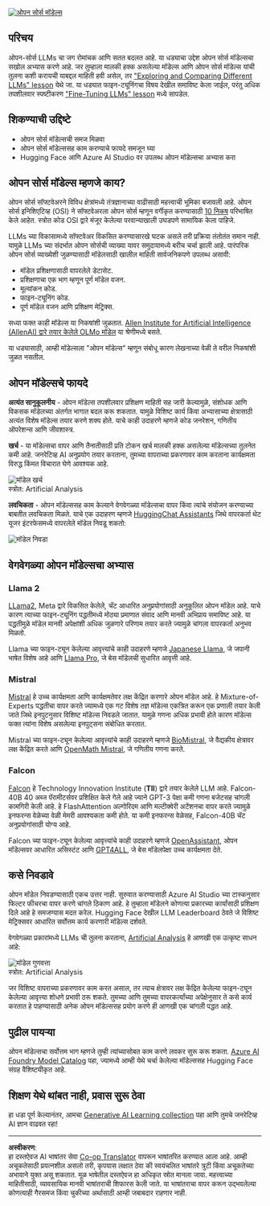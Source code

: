 <!--
CO_OP_TRANSLATOR_METADATA:
{
  "original_hash": "a2a83aac52158c23161046cbd13faa2b",
  "translation_date": "2025-10-17T13:45:53+00:00",
  "source_file": "16-open-source-models/README.md",
  "language_code": "mr"
}
-->
[![ओपन सोर्स मॉडेल्स](../../../translated_images/16-lesson-banner.6b56555e8404fda1716382db4832cecbe616ccd764de381f0af6cfd694d05f74.mr.png)](https://youtu.be/CuICgfuHFSg?si=x8SpFRUsIxM9dohN)

## परिचय

ओपन-सोर्स LLMs चा जग रोमांचक आणि सतत बदलत आहे. या धड्याचा उद्देश ओपन सोर्स मॉडेल्सचा सखोल अभ्यास करणे आहे. जर तुम्हाला मालकी हक्क असलेल्या मॉडेल्स आणि ओपन सोर्स मॉडेल्स यांची तुलना कशी करायची याबद्दल माहिती हवी असेल, तर ["Exploring and Comparing Different LLMs" lesson](../02-exploring-and-comparing-different-llms/README.md?WT.mc_id=academic-105485-koreyst) येथे जा. या धड्यात फाइन-ट्यूनिंगचा विषय देखील समाविष्ट केला जाईल, परंतु अधिक तपशीलवार स्पष्टीकरण ["Fine-Tuning LLMs" lesson](../18-fine-tuning/README.md?WT.mc_id=academic-105485-koreyst) मध्ये सापडेल.

## शिकण्याची उद्दिष्टे

- ओपन सोर्स मॉडेल्सची समज मिळवा
- ओपन सोर्स मॉडेल्ससह काम करण्याचे फायदे समजून घ्या
- Hugging Face आणि Azure AI Studio वर उपलब्ध ओपन मॉडेल्सचा अभ्यास करा

## ओपन सोर्स मॉडेल्स म्हणजे काय?

ओपन सोर्स सॉफ्टवेअरने विविध क्षेत्रांमध्ये तंत्रज्ञानाच्या वाढीसाठी महत्त्वाची भूमिका बजावली आहे. ओपन सोर्स इनिशिएटिव्ह (OSI) ने सॉफ्टवेअरला ओपन सोर्स म्हणून वर्गीकृत करण्यासाठी [10 निकष](https://web.archive.org/web/20241126001143/https://opensource.org/osd?WT.mc_id=academic-105485-koreyst) परिभाषित केले आहेत. स्त्रोत कोड OSI द्वारे मंजूर केलेल्या परवान्याखाली उघडपणे सामायिक केला पाहिजे.

LLMs च्या विकासामध्ये सॉफ्टवेअर विकसित करण्यासारखे घटक असले तरी प्रक्रिया तंतोतंत समान नाही. यामुळे LLMs च्या संदर्भात ओपन सोर्सची व्याख्या यावर समुदायामध्ये बरीच चर्चा झाली आहे. पारंपरिक ओपन सोर्स व्याख्येशी जुळण्यासाठी मॉडेलसाठी खालील माहिती सार्वजनिकपणे उपलब्ध असावी:

- मॉडेल प्रशिक्षणासाठी वापरलेले डेटासेट.
- प्रशिक्षणाचा एक भाग म्हणून पूर्ण मॉडेल वजन.
- मूल्यांकन कोड.
- फाइन-ट्यूनिंग कोड.
- पूर्ण मॉडेल वजन आणि प्रशिक्षण मेट्रिक्स.

सध्या फक्त काही मॉडेल्स या निकषांशी जुळतात. [Allen Institute for Artificial Intelligence (AllenAI) द्वारे तयार केलेले OLMo मॉडेल](https://huggingface.co/allenai/OLMo-7B?WT.mc_id=academic-105485-koreyst) या श्रेणीमध्ये बसते.

या धड्यासाठी, आम्ही मॉडेल्सला "ओपन मॉडेल्स" म्हणून संबोधू कारण लेखनाच्या वेळी ते वरील निकषांशी जुळत नसतील.

## ओपन मॉडेल्सचे फायदे

**अत्यंत सानुकूलनीय** - ओपन मॉडेल्स तपशीलवार प्रशिक्षण माहिती सह जारी केल्यामुळे, संशोधक आणि विकसक मॉडेलच्या अंतर्गत भागात बदल करू शकतात. यामुळे विशिष्ट कार्य किंवा अभ्यासाच्या क्षेत्रासाठी अत्यंत विशेष मॉडेल्स तयार करणे शक्य होते. याचे काही उदाहरणे म्हणजे कोड जनरेशन, गणितीय ऑपरेशन्स आणि जीवशास्त्र.

**खर्च** - या मॉडेल्सचा वापर आणि तैनातीसाठी प्रति टोकन खर्च मालकी हक्क असलेल्या मॉडेल्सच्या तुलनेत कमी आहे. जनरेटिव्ह AI अनुप्रयोग तयार करताना, तुमच्या वापराच्या प्रकरणावर काम करताना कार्यक्षमता विरुद्ध किंमत विचारात घेणे आवश्यक आहे.

![मॉडेल खर्च](../../../translated_images/model-price.3f5a3e4d32ae00b465325159e1f4ebe7b5861e95117518c6bfc37fe842950687.mr.png)  
स्त्रोत: Artificial Analysis

**लवचिकता** - ओपन मॉडेल्ससह काम केल्याने वेगवेगळ्या मॉडेल्सचा वापर किंवा त्यांचे संयोजन करण्याच्या बाबतीत लवचिकता मिळते. याचे एक उदाहरण म्हणजे [HuggingChat Assistants](https://huggingface.co/chat?WT.mc_id=academic-105485-koreyst) जिथे वापरकर्ता थेट यूजर इंटरफेसमध्ये वापरलेले मॉडेल निवडू शकतो:

![मॉडेल निवडा](../../../translated_images/choose-model.f095d15bbac922141591fd4fac586dc8d25e69b42abf305d441b84c238e293f2.mr.png)

## वेगवेगळ्या ओपन मॉडेल्सचा अभ्यास

### Llama 2

[LLama2](https://huggingface.co/meta-llama?WT.mc_id=academic-105485-koreyst), Meta द्वारे विकसित केलेले, चॅट आधारित अनुप्रयोगांसाठी अनुकूलित ओपन मॉडेल आहे. याचे कारण त्याच्या फाइन-ट्यूनिंग पद्धतीमध्ये मोठ्या प्रमाणात संवाद आणि मानवी अभिप्राय समाविष्ट आहे. या पद्धतीमुळे मॉडेल मानवी अपेक्षांशी अधिक जुळणारे परिणाम तयार करते ज्यामुळे चांगला वापरकर्ता अनुभव मिळतो.

Llama च्या फाइन-ट्यून केलेल्या आवृत्त्यांचे काही उदाहरणे म्हणजे [Japanese Llama](https://huggingface.co/elyza/ELYZA-japanese-Llama-2-7b?WT.mc_id=academic-105485-koreyst), जे जपानी भाषेत विशेष आहे आणि [Llama Pro](https://huggingface.co/TencentARC/LLaMA-Pro-8B?WT.mc_id=academic-105485-koreyst), जे बेस मॉडेलची सुधारित आवृत्ती आहे.

### Mistral

[Mistral](https://huggingface.co/mistralai?WT.mc_id=academic-105485-koreyst) हे उच्च कार्यक्षमता आणि कार्यक्षमतेवर लक्ष केंद्रित करणारे ओपन मॉडेल आहे. हे Mixture-of-Experts पद्धतीचा वापर करते ज्यामध्ये एक गट विशेष तज्ञ मॉडेल्स एकत्रित करून एक प्रणाली तयार केली जाते जिथे इनपुटनुसार विशिष्ट मॉडेल्स निवडले जातात. यामुळे गणना अधिक प्रभावी होते कारण मॉडेल्स फक्त त्यांना विशेष असलेल्या इनपुट्सना संबोधित करतात.

Mistral च्या फाइन-ट्यून केलेल्या आवृत्त्यांचे काही उदाहरणे म्हणजे [BioMistral](https://huggingface.co/BioMistral/BioMistral-7B?text=Mon+nom+est+Thomas+et+mon+principal?WT.mc_id=academic-105485-koreyst), जे वैद्यकीय क्षेत्रावर लक्ष केंद्रित करते आणि [OpenMath Mistral](https://huggingface.co/nvidia/OpenMath-Mistral-7B-v0.1-hf?WT.mc_id=academic-105485-koreyst), जे गणितीय गणना करते.

### Falcon

[Falcon](https://huggingface.co/tiiuae?WT.mc_id=academic-105485-koreyst) हे Technology Innovation Institute (**TII**) द्वारे तयार केलेले LLM आहे. Falcon-40B 40 अब्ज पॅरामीटर्सवर प्रशिक्षित केले गेले आहे ज्याने GPT-3 पेक्षा कमी गणना बजेटसह चांगली कामगिरी केली आहे. हे FlashAttention अल्गोरिदम आणि मल्टीक्वेरी अटेंशनचा वापर करते ज्यामुळे इनफरन्स वेळेच्या वेळी मेमरी आवश्यकता कमी होते. या कमी इनफरन्स वेळेसह, Falcon-40B चॅट अनुप्रयोगांसाठी योग्य आहे.

Falcon च्या फाइन-ट्यून केलेल्या आवृत्त्यांचे काही उदाहरणे म्हणजे [OpenAssistant](https://huggingface.co/OpenAssistant/falcon-40b-sft-top1-560?WT.mc_id=academic-105485-koreyst), ओपन मॉडेल्सवर आधारित असिस्टंट आणि [GPT4ALL](https://huggingface.co/nomic-ai/gpt4all-falcon?WT.mc_id=academic-105485-koreyst), जे बेस मॉडेलपेक्षा उच्च कार्यक्षमता देते.

## कसे निवडावे

ओपन मॉडेल निवडण्यासाठी एकच उत्तर नाही. सुरुवात करण्यासाठी Azure AI Studio च्या टास्कनुसार फिल्टर फीचरचा वापर करणे चांगले ठिकाण आहे. हे तुम्हाला मॉडेलने कोणत्या प्रकारच्या कार्यांसाठी प्रशिक्षण दिले आहे हे समजण्यास मदत करेल. Hugging Face देखील LLM Leaderboard ठेवते जे विशिष्ट मेट्रिक्सवर आधारित सर्वोत्तम कार्य करणारी मॉडेल्स दर्शवते.

वेगवेगळ्या प्रकारांमध्ये LLMs ची तुलना करताना, [Artificial Analysis](https://artificialanalysis.ai/?WT.mc_id=academic-105485-koreyst) हे आणखी एक उत्कृष्ट साधन आहे:

![मॉडेल गुणवत्ता](../../../translated_images/model-quality.aaae1c22e00f7ee1cd9dc186c611ac6ca6627eabd19e5364dce9e216d25ae8a5.mr.png)  
स्त्रोत: Artificial Analysis

जर विशिष्ट वापराच्या प्रकरणावर काम करत असाल, तर त्याच क्षेत्रावर लक्ष केंद्रित केलेल्या फाइन-ट्यून केलेल्या आवृत्त्या शोधणे प्रभावी ठरू शकते. तुमच्या आणि तुमच्या वापरकर्त्यांच्या अपेक्षेनुसार ते कसे कार्य करतात हे पाहण्यासाठी अनेक ओपन मॉडेल्ससह प्रयोग करणे ही आणखी एक चांगली पद्धत आहे.

## पुढील पायऱ्या

ओपन मॉडेल्सचा सर्वोत्तम भाग म्हणजे तुम्ही त्यांच्यासोबत काम करणे लवकर सुरू करू शकता. [Azure AI Foundry Model Catalog](https://ai.azure.com?WT.mc_id=academic-105485-koreyst) पहा, ज्यामध्ये आम्ही येथे चर्चा केलेल्या मॉडेल्ससह Hugging Face संग्रह वैशिष्ट्यीकृत आहे.

## शिक्षण येथे थांबत नाही, प्रवास सुरू ठेवा

हा धडा पूर्ण केल्यानंतर, आमचा [Generative AI Learning collection](https://aka.ms/genai-collection?WT.mc_id=academic-105485-koreyst) पहा आणि तुमचे जनरेटिव्ह AI ज्ञान वाढवत रहा!

---

**अस्वीकरण**:  
हा दस्तऐवज AI भाषांतर सेवा [Co-op Translator](https://github.com/Azure/co-op-translator) वापरून भाषांतरित करण्यात आला आहे. आम्ही अचूकतेसाठी प्रयत्नशील असलो तरी, कृपयास लक्षात ठेवा की स्वयंचलित भाषांतरे त्रुटी किंवा अचूकतेच्या अभावाने युक्त असू शकतात. मूळ भाषेतील दस्तऐवज हा अधिकृत स्रोत मानला जावा. महत्त्वाच्या माहितीसाठी, व्यावसायिक मानवी भाषांतराची शिफारस केली जाते. या भाषांतराचा वापर करून उद्भवलेल्या कोणत्याही गैरसमज किंवा चुकीच्या अर्थासाठी आम्ही जबाबदार राहणार नाही.